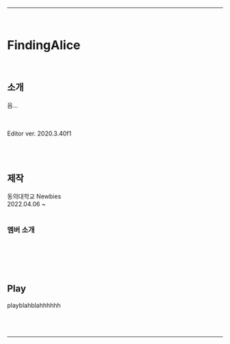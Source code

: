 *****
<br/>


# FindingAlice
<br/>



## 소개
음...



<br/><br/>
Editor ver. 2020.3.40f1
<br/><br/><br/><br/>



## 제작
동의대학교 Newbies  
2022.04.06 ~
<br/><br/> 

### 멤버 소개


<br/><br/><br/><br/>


## Play
playblahblahhhhhh
<br/><br/><br/><br/>




*****




<!-- ## - 게임 예시 이미지<br/>
![Alt Text](/Deck/Rabbit_Sprite.PNG)
- 캐릭터 스프라이트 이미지<br/><br/><br/>

![Alt Text](/Deck/Game_Sample_1.png)
- 게임 플레이 예시 이미지<br/><br/><br/>

![Alt Text](/Deck/KakaoTalk_20220819_223458274.gif)
- 플랫폼 디자인 예시 이미지<br/><br/><br/> -->


